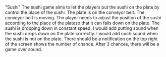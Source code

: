"Sushi"
The sushi game aims to let the players put the sushi on the plate by control the place of the sushi.
The plate is on the conveyor belt.
The conveyor belt is moving.
The player needs to adjust the position of the sushi according to the place of the plateso that it can falls down on the plate.
The sushi is dropping down in constant speed.
I would add putting sound when the sushi drops down on the plate correctly.
I would add ouch sound when the sushi is not on the plate.
There should be a notification on the top right of the screen shows the number of chance.
After 3 chances, there will be a game over sound.

